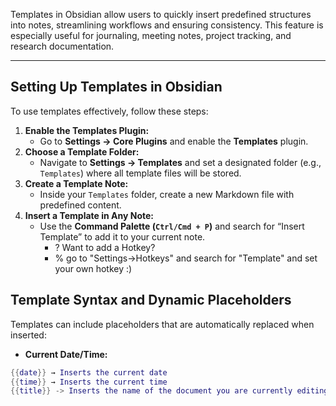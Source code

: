 Templates in Obsidian allow users to quickly insert predefined structures into notes, streamlining workflows and ensuring consistency. This feature is especially useful for journaling, meeting notes, project tracking, and research documentation.

---
## **Setting Up Templates in Obsidian**

To use templates effectively, follow these steps:

1. **Enable the Templates Plugin:**
    - Go to **Settings → Core Plugins** and enable the **Templates** plugin.
2. **Choose a Template Folder:**
    - Navigate to **Settings → Templates** and set a designated folder (e.g., `Templates`) where all template files will be stored.
3. **Create a Template Note:**
    - Inside your `Templates` folder, create a new Markdown file with predefined content.
4. **Insert a Template in Any Note:**
    - Use the **Command Palette (`Ctrl/Cmd + P`)** and search for “Insert Template” to add it to your current note.
		- ? Want to add a Hotkey? 
		- % go to "Settings->Hotkeys" and search for "Template" and set your own hotkey :) 



## **Template Syntax and Dynamic Placeholders**

Templates can include placeholders that are automatically replaced when inserted:

- **Current Date/Time:**
```lua
{{date}} → Inserts the current date
{{time}} → Inserts the current time
{{title}} -> Inserts the name of the document you are currently editing
```

